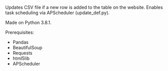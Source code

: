 Updates CSV file if a new row is added to the table on the website. Enables task scheduling via APScheduler (update_def.py).

Made on Python 3.8.1.

Prerequisites:
- Pandas
- BeautifulSoup
- Requests
- html5lib
- APScheduler

